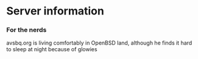 # Server information

### For the nerds

avsbq.org is living comfortably in OpenBSD land, although he finds it hard to sleep at night because of glowies


